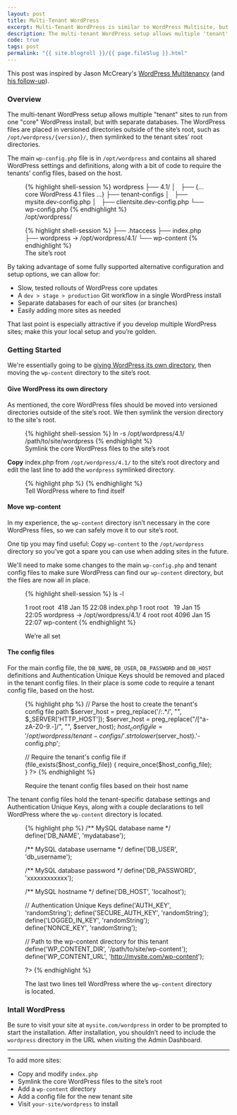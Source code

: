 ```yaml
---
layout: post
title: Multi-Tenant WordPress
excerpt: Multi-Tenant WordPress is similar to WordPress Multisite, but each site uses a separate database. It&rsquo;s more difficult to set up than Multisite, but has some specific advantages.
description: The multi-tenant WordPress setup allows multiple 'tenant' sites to run from one 'core' WordPress install, but with separate databases.
code: true
tags: post
permalink: "{{ site.blogroll }}/{{ page.fileSlug }}.html"
---
```


<p class="hey">This post was inspired by Jason McCreary's <a href="http://jason.pureconcepts.net/2012/08/wordpress-multitenancy/">WordPress Multitenancy</a> (and <a href="http://jason.pureconcepts.net/2013/04/updated-wordpress-multitenancy/">his follow-up</a>).</p>

### Overview

The multi-tenant WordPress setup allows multiple &quot;tenant&quot; sites to run from one &quot;core&quot; WordPress install, but with separate databases. The WordPress files are placed in versioned directories outside of the site&rsquo;s root, such as <code class="path">/opt/wordpress/{version}/</code>, then symlinked to the tenant sites&rsquo; root directories.

The main <code class="path">wp-config.php</code> file is in <code class="path">/opt/wordpress</code> and contains all shared WordPress settings and definitions, along with a bit of code to require the tenants&rsquo; config files, based on the host.

<figure>
  {% highlight shell-session %}
  wordpress
  ├── 4.1/
  │   ├── {... core WordPress 4.1 files ...}
  ├── tenant-configs
  │   ├── mysite.dev-config.php
  │   ├── clientsite.dev-config.php
  └── wp-config.php
  {% endhighlight %}
  <figcaption>/opt/wordpress/</figcaption>
</figure>

<figure>
  {% highlight shell-session %}
  ├── .htaccess
  ├── index.php
  ├── wordpress -> /opt/wordpress/4.1/
  └── wp-content
  {% endhighlight %}
  <figcaption>The site&rsquo;s root</figcaption>
</figure>

By taking advantage of some fully supported alternative configuration and setup options, we can allow for:

- Slow, tested rollouts of WordPress core updates
- A <code class="path">dev > stage > production</code> Git workflow in a single WordPress install
- Separate databases for each of our sites (or branches)
- Easily adding more sites as needed

That last point is especially attractive if you develop multiple WordPress sites; make this your local setup and you&rsquo;re golden.

### Getting Started

We're essentially going to be [giving WordPress its own directory](http://codex.wordpress.org/Giving_WordPress_Its_Own_Directory), then moving the <code class="path">wp-content</code> directory to the site&rsquo;s root.

#### Give WordPress its own directory

As mentioned, the core WordPress files should be moved into versioned directories outside of the site&rsquo;s root. We then symlink the version directory to the site's root.

<figure>
  {% highlight shell-session %}
  ln -s /opt/wordpress/4.1/ /path/to/site/wordpress
  {% endhighlight %}
  <figcaption>Symlink the core WordPress files to the site&rsquo;s root</figcaption>
</figure>

**Copy** index.php from <code class="path">/opt/wordpress/4.1/</code> to the site&rsquo;s root directory and edit the last line to add the <code class="path">wordpress</code> symlinked directory.

<figure>
  {% highlight php %}
  <?php 
  // Loads the WordPress Environment and Template
  require( dirname( __FILE__ ) . '/wordpress/wp-blog-header.php' ); 
  ?>
  {% endhighlight %}
  <figcaption>Tell WordPress where to find itself</figcaption>
</figure>

#### Move wp-content

In my experience, the <code class="path">wp-content</code> directory isn&rsquo;t necessary in the core WordPress files, so we can safely move it to our site&rsquo;s root.

One tip you may find useful: Copy <code class="path">wp-content</code> to the <code class="path">/opt/wordpress</code> directory so you&rsquo;ve got a spare you can use when adding sites in the future.

We'll need to make some changes to the main <code class="path">wp-config.php</code> and tenant config files to make sure WordPress can find our <code class="path">wp-content</code> directory, but the files are now all in place.

<figure>
  {% highlight shell-session %}
  ls -l

  1 root root  418 Jan 15 22:08 index.php
  1 root root   19 Jan 15 22:05 wordpress -> /opt/wordpress/4.1/
  4 root root 4096 Jan 15 22:07 wp-content
  {% endhighlight %}
  <figcaption>We&rsquo;re all set</figcaption>
</figure>

#### The config files

For the main config file, the `DB_NAME`, `DB_USER`, `DB_PASSWORD` and `DB_HOST` definitions and Authentication Unique Keys should be removed and placed in the tenant config files. In their place is some code to require a tenant config file, based on the host.

<figure>
  {% highlight php %}
  <?php // From /opt/wordpress/wp-config.php

  // Parse the host to create the tenant's config file path
  $server_host = preg_replace('/:.*/', "", $_SERVER['HTTP_HOST']);
  $server_host = preg_replace("/[^a-zA-Z0-9.\-]/", "", $server_host);
  $host_config_file = '/opt/wordpress/tenant-configs/'.strtolower($server_host).'-config.php';

  // Require the tenant's config file
  if (file_exists($host_config_file)) {
    require_once($host_config_file);
  }
  ?>
  {% endhighlight %}
  <figcaption>Require the tenant config files based on their host name</figcaption>
</figure>

The tenant config files hold the tenant-specific database settings and Authentication Unique Keys, along with a couple declarations to tell WordPress where the <code class="path">wp-content</code> directory is located.

<figure>
  {% highlight php %}
  <?php
  /**
   * Required by /opt/wordpress/wp-config.php
   */

  /** MySQL database name */
  define('DB_NAME', 'mydatabase');

  /** MySQL database username */
  define('DB_USER', 'db_username');

  /** MySQL database password */
  define('DB_PASSWORD', 'xxxxxxxxxxxx');

  /** MySQL hostname */
  define('DB_HOST', 'localhost');

  // Authentication Unique Keys
  define('AUTH_KEY',         'randomString');
  define('SECURE_AUTH_KEY',  'randomString');
  define('LOGGED_IN_KEY',    'randomString');
  define('NONCE_KEY',        'randomString');

  // Path to the wp-content directory for this tenant
  define('WP_CONTENT_DIR', '/path/to/site/wp-content');
  define('WP_CONTENT_URL', 'http://mysite.com/wp-content');

  ?>
  {% endhighlight %}
  <figcaption>The last two lines tell WordPress where the <code class='path'>wp-content</code> directory is located.</figcaption>
</figure>

### Intall WordPress

Be sure to visit your site at <code class="path">mysite.com/wordpress</code> in order to be prompted to start the installation. After installation, you shouldn&rsquo;t need to include the <code class="path">wordpress</code> directory in the URL when visiting the Admin Dashboard.

---

To add more sites:

- Copy and modify <code class="path">index.php</code>
- Symlink the core WordPress files to the site&rsquo;s root
- Add a <code class="path">wp-content</code> directory
- Add a config file for the new tenant site
- Visit <code class="path">your-site/wordpress</code> to install
